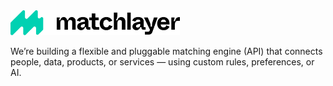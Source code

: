 <img alt="Matchlayer Logo" height="40" src="/assets/logo.svg">

We’re building a flexible and pluggable matching engine (API) that connects people, data, products, or services — using custom rules, preferences, or AI.
